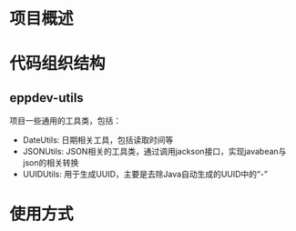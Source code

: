 # 项目概述 


# 代码组织结构
## eppdev-utils

项目一些通用的工具类，包括：

* DateUtils: 日期相关工具，包括读取时间等
* JSONUtils: JSON相关的工具类，通过调用jackson接口，实现javabean与json的相关转换
* UUIDUtils: 用于生成UUID，主要是去除Java自动生成的UUID中的“-”

# 使用方式

